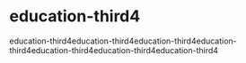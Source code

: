 # education-third4
education-third4education-third4education-third4education-third4education-third4education-third4education-third4
